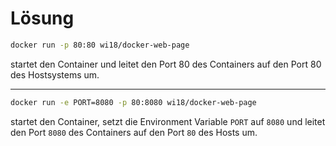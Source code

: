 Lösung
======
```bash
docker run -p 80:80 wi18/docker-web-page
```
startet den Container und leitet den Port 80 des Containers auf den Port 80 des Hostsystems um.

---
```bash
docker run -e PORT=8080 -p 80:8080 wi18/docker-web-page
```
startet den Container, setzt die Environment Variable `PORT` auf `8080` und leitet den Port `8080` des Containers auf
den Port `80` des Hosts um.
